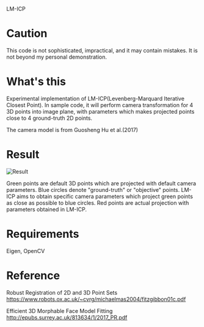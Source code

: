 LM-ICP

# Caution
This code is not sophisticated, impractical, and it may contain mistakes.
It is not beyond my personal demonstration.

# What's this
Experimental implementation of LM-ICP(Levenberg-Marquard Iterative Closest Point).
In sample code, it will perform camera transformation for 4 3D points into image plane,
with parameters which makes projected points close to 4 ground-truth 2D points.

The camera model is from Guosheng Hu et al.(2017)

# Result
![Result](https://i.imgur.com/jfVImFw.jpg "Result")

Green points are default 3D points which are projected with default camera parameters.
Blue circles denote "ground-truth" or "objective" points. LM-ICP aims to obtain specific camera parameters which project green points as close as possible to blue circles.
Red points are actual projection with parameters obtained in LM-ICP.

# Requirements
Eigen, OpenCV

# Reference
Robust Registration of 2D and 3D Point Sets
https://www.robots.ox.ac.uk/~cvrg/michaelmas2004/fitzgibbon01c.pdf

Efficient 3D Morphable Face Model Fitting
http://epubs.surrey.ac.uk/813634/1/2017_PR.pdf